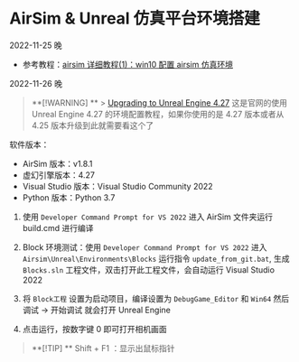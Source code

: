 # AirSim & Unreal 仿真平台环境搭建

2022-11-25 晚

- 参考教程：[airsim 详细教程(1)：win10 配置 airsim 仿真环境](https://zhuanlan.zhihu.com/p/267321662)

2022-11-26 晚

> **[!WARNING] ** > [Upgrading to Unreal Engine 4.27](https://microsoft.github.io/AirSim/unreal_upgrade/)
> 这是官网的使用 Unreal Engine 4.27 的环境配置教程，如果你使用的是 4.27 版本或者从 4.25 版本升级到此就需要看这个了

软件版本：

- AirSim 版本：v1.8.1
- 虚幻引擎版本：4.27
- Visual Studio 版本：Visual Studio Community 2022
- Python 版本：Python 3.7

1. 使用 `Developer Command Prompt for VS 2022` 进入 AirSim 文件夹运行 build.cmd 进行编译

2. Block 环境测试：使用 `Developer Command Prompt for VS 2022` 进入 `Airsim\Unreal\Environments\Blocks` 运行指令 `update_from_git.bat`, 生成 `Blocks.sln` 工程文件，双击打开此工程文件，会自动运行 Visual Studio 2022

3. 将 `Block工程` 设置为启动项目，编译设置为 `DebugGame_Editor` 和 `Win64` 然后 调试 -> 开始调试 就会打开 Unreal Engine

4. 点击运行，按数字键 0 即可打开相机画面

> **[!TIP] **
> Shift + F1 ：显示出鼠标指针
